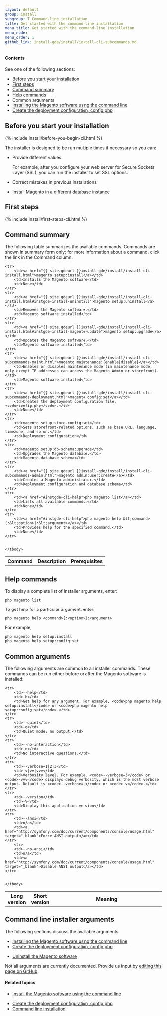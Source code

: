 ```yaml
---
layout: default
group: install 
subgroup: T_Command-line installation
title: Get started with the command-line installation
menu_title: Get started with the command-line installation
menu_node: 
menu_order: 1
github_link: install-gde/install/install-cli-subcommands.md
---
```


  
<h4>Contents</h4>

See one of the following sections:

*	<a href="#instgde-install-cli-prereq">Before you start your installation</a>
*	<a href="#instgde-install-cli-first">First steps</a>
*	<a href="#instgde-cli-summary">Command summary</a>
*	<a href="#instgde-cli-help">Help commands</a>
*	<a href="#instgde-cli-subcommands-common">Common arguments</a>
*	<a href="{{ site.gdeurl }}install-gde/install/install-cli-install.html">Installing the Magento software using the command line</a>
*	<a href="{{ site.gdeurl }}install-gde/install/install-cli-subcommands-deployment.html">Create the deployment configuration, config.php</a>

<!-- *	<a href="{{ site.gdeurl }}install-gde/install/install-cli-subcommands-enable.html">Enable and disable modules</a>
*	<a href="#instgde-cli-maint-configphp">Maintenance mode</a> -->

<h2 id="instgde-install-cli-prereq">Before you start your installation</h2>
{% include install/before-you-begin-cli.html %}

The installer is designed to be run multiple times if necessary so you can:

*	Provide different values 

	For example, after you configure your web server for Secure Sockets Layer (SSL), you can run the installer to set SSL options.

*	Correct mistakes in previous installations
*	Install Magento in a different database instance

<h2 id="instgde-cli-before">First steps</h2>
{% include install/first-steps-cli.html %}

<h2 id="instgde-cli-summary">Command summary</h2>
The following table summarizes the available commands. Commands are shown in summary form only; for more information about a command, click the link in the Command column.

<table>
	<tbody>
		<tr>
			<th>Command</th>
			<th>Description</th>
			<th>Prerequisites</th>
		</tr>
		
	<tr>
		<td><a href="{{ site.gdeurl }}install-gde/install/install-cli-install.html">magento setup:install</a></td>
		<td>Installs the Magento software</td>
		<td>None</td>
	</tr>
	<tr>
		<td><a href="{{ site.gdeurl }}install-gde/install/install-cli-install.html#instgde-install-uninstall">magento setup:uninstall</a></td>
		<td>Removes the Magento software.</td>
		<td>Magento software installed</td>
	</tr>
	<tr>
		<td><a href="{{ site.gdeurl }}install-gde/install/install-cli-install.html#instgde-install-magento-update">magento setup:upgrade</a></td>
		<td>Updates the Magento software.</td>
		<td>Magento software installed</td>
	</tr>
	<tr>
		<td><a href="{{ site.gdeurl }}install-gde/install/install-cli-subcommands-maint.html">magento maintenance:{enable|disable}</a></td>
		<td>Enables or disables maintenance mode (in maintenance mode, only exempt IP addresses can access the Magento Admin or storefront).</td>
		<td>Magento software installed</td>
	</tr>
	<tr>
		<td><a href="{{ site.gdeurl }}install-gde/install/install-cli-subcommands-deployment.html">magento config:set</a></td>
		<td>Creates the deployment configuration file, <code>config.php</code>.</td>
		<td>None</td>
	</tr>
	<tr>
		<td>magento setup:store-config:set</td>
		<td>Sets storefront-related options, such as base URL, language, timezone, and so on.</td>
		<td>Deployment configuration</td>
	</tr>
	<tr>
		<td>magento setup:db-schema:upgrade</td>
		<td>Upgrades the Magento database.</td>
		<td>Magento database schema</td>
	</tr>
	<tr>
		<td><a href="{{ site.gdeurl }}install-gde/install/install-cli-subcommands-admin.html">magento admin:user:create</a></td>
		<td>Creates a Magento administrator.</td>
		<td>Deployment configuration and database schema</td>
	</tr>
	<tr>
		<td><a href="#instgde-cli-help">php magento list</a></td>
		<td>Lists all available commands.</td>
		<td>None</td>
	</tr>
	<tr>
		<td><a href="#instgde-cli-help">php magento help &lt;command>[:&lt;option>]:&lt;argument></a></td>
		<td>Provides help for the specified command.</td>
		<td>None</td>
	</tr>
	
	
	</tbody>
</table>

<h2 id="instgde-cli-help">Help commands</h2>
To display a complete list of installer arguments, enter:

	php magento list

To get help for a particular argument, enter:

	php magento help <command>[:<option>]:<argument>

For example,

	php magento help setup:install
	php magento help setup:config:set

<h2 id="instgde-cli-subcommands-common">Common arguments</h2>
The following arguments are common to all installer commands. These commands can be run either before or after the Magento software is installed:

<table>
	<tbody>
		<col width="15%">
  		<col width="10%">
  		<col width="75%">
		<tr>
			<th>Long version</th>
			<th>Short version</th>
			<th>Meaning</th>
		</tr>
		
	<tr>
		<td>--help</td>
		<td>-h</td>
		<td>Get help for any argument. For example, <code>php magento help setup:install</code> or <code>php magento help setup:config:set</code>.</td>
	</tr>
	<tr>
		<td>--quiet</td>
		<td>-q</td>
		<td>Quiet mode; no output.</td>
	</tr>
	<tr>
		<td>--no-interaction</td>
		<td>-n</td>
		<td>No interactive questions.</td>
	</tr>
	<tr>
		<td>--verbose=1|2|3</td>
		<td>-v|vv|vvv</td>
		<td>Verbosity level. For example, <code>--verbose=3</code> or <code>-vvv</code> displays debug verbosity, which is the most verbose output. Default is <code>--verbose=1</code> or <code>-v</code>.</td>
	</tr>
	<tr>
		<td>--version</td>
		<td>-V</td>
		<td>Display this application version</td>
	</tr>
	<tr>
		<td>--ansi</td>
		<td>n/a</td>
		<td><a href="http://symfony.com/doc/current/components/console/usage.html" target="_blank">Force ANSI output</a></td>
	</tr>
		<tr>
		<td>--no-ansi</td>
		<td>n/a</td>
		<td><a href="http://symfony.com/doc/current/components/console/usage.html" target="_blank">Disable ANSI output</a></td>
	</tr>
	
	
	</tbody>
</table>


<h2 id="instgde-cli-subcommands">Command line installer arguments</h2>
The following sections discuss the available arguments.

*	<a href="{{ site.gdeurl }}install-gde/install/install-cli-install.html">Installing the Magento software using the command line</a>
*	<a href="{{ site.gdeurl }}install-gde/install/install-cli-subcommands-deployment.html">Create the deployment configuration, config.php</a>

<!-- *	<a href="{{ site.gdeurl }}install-gde/install/install-cli-subcommands-enable.html">Enable and disable modules</a>
*	<a href="#instgde-cli-subcommands-update">Update the database</a>
*	<a href="#instgde-cli-maint-configphp">Maintenance mode</a> -->

*	<a href="{{ site.gdeurl }}install-gde/install/install-cli-install.html#instgde-install-uninstall">Uninstall the Magento software</a>

<div class="bs-callout bs-callout-info" id="info">
<span class="glyphicon-class">
  <p>Not all arguments are currently documented. Provide us input by <a href="{{ site.githuburl }}install-gde/install/install-cli-subcommands.md }}">editing this page on GitHub</a>.</p></span>
</div>



#### Related topics

*	<a href="{{ site.gdeurl }}install-gde/install/install-cli-install.html">Install the Magento software using the command line</a>

<!-- *	<a href="{{ site.gdeurl }}install-gde/install/install-cli-subcommands-enable.html">Enable and disable modules</a>
 -->
*	<a href="{{ site.gdeurl }}install-gde/install/install-cli-subcommands-deployment.html">Create the deployment configuration, config.php</a>
*	<a href="{{ site.gdeurl }}install-gde/install/install-cli.html">Command line installation</a>